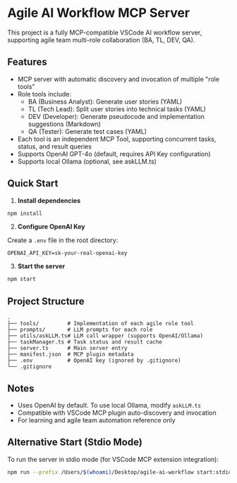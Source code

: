 # Agile AI Workflow MCP Server

This project is a fully MCP-compatible VSCode AI workflow server, supporting agile team multi-role collaboration (BA, TL, DEV, QA).

## Features

- MCP server with automatic discovery and invocation of multiple "role tools"
- Role tools include:
  - BA (Business Analyst): Generate user stories (YAML)
  - TL (Tech Lead): Split user stories into technical tasks (YAML)
  - DEV (Developer): Generate pseudocode and implementation suggestions (Markdown)
  - QA (Tester): Generate test cases (YAML)
- Each tool is an independent MCP Tool, supporting concurrent tasks, status, and result queries
- Supports OpenAI GPT-4o (default, requires API Key configuration)
- Supports local Ollama (optional, see askLLM.ts)

## Quick Start

1. **Install dependencies**

```sh
npm install
```

2. **Configure OpenAI Key**

Create a `.env` file in the root directory:

```env
OPENAI_API_KEY=sk-your-real-openai-key
```

3. **Start the server**

```sh
npm start
```

## Project Structure

```text
.
├── tools/         # Implementation of each agile role tool
├── prompts/       # LLM prompts for each role
├── utils/askLLM.ts# LLM call wrapper (supports OpenAI/Ollama)
├── taskManager.ts # Task status and result cache
├── server.ts      # Main server entry
├── manifest.json  # MCP plugin metadata
├── .env           # OpenAI key (ignored by .gitignore)
└── .gitignore
```

## Notes

- Uses OpenAI by default. To use local Ollama, modify `askLLM.ts`
- Compatible with VSCode MCP plugin auto-discovery and invocation
- For learning and agile team automation reference only

## Alternative Start (Stdio Mode)

To run the server in stdio mode (for VSCode MCP extension integration):

```sh
npm run --prefix /Users/$(whoami)/Desktop/agile-ai-workflow start:stdio
```
